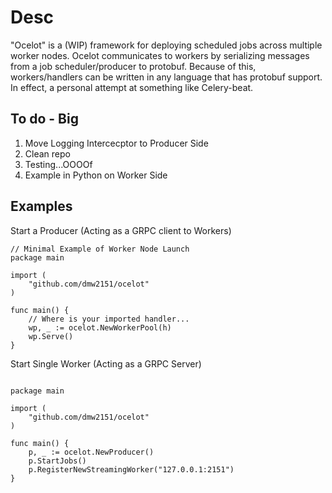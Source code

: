 # Desc

"Ocelot" is a (WIP) framework for deploying scheduled jobs across multiple worker nodes. Ocelot communicates to workers by serializing messages from a job scheduler/producer to protobuf. Because of this, workers/handlers can be written in any language that has protobuf support. In effect, a personal attempt at something like Celery-beat.

## To do - Big

1. Move Logging Intercecptor to Producer Side
2. Clean repo
3. Testing...OOOOf
4. Example in Python on Worker Side


## Examples

Start a Producer (Acting as a GRPC client to Workers)

```golang
// Minimal Example of Worker Node Launch
package main

import (
    "github.com/dmw2151/ocelot"
)

func main() {
    // Where is your imported handler...
    wp, _ := ocelot.NewWorkerPool(h)
    wp.Serve()
}
```

Start Single Worker (Acting as a GRPC Server)

```golang

package main

import (
    "github.com/dmw2151/ocelot"
)

func main() {
    p, _ := ocelot.NewProducer()
    p.StartJobs()
    p.RegisterNewStreamingWorker("127.0.0.1:2151")
}
```
